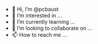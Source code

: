 - 👋 Hi, I’m @pcbaust
- 👀 I’m interested in ...
- 🌱 I’m currently learning ...
- 💞️ I’m looking to collaborate on ...
- 📫 How to reach me ...

<!---
pcbaust/pcbaust is a ✨ special ✨ repository because its `README.md` (this file) appears on your GitHub profile.
You can click the Preview link to take a look at your changes.
--->
